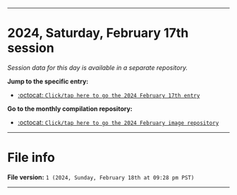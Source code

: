 
***

# 2024, Saturday, February 17th session

_Session data for this day is available in a separate repository._

**Jump to the specific entry:**

- [:octocat: `Click/tap here to go the 2024 February 17th entry`](https://github.com/seanpm2001/SeansLifeArchive_Images_ModernSmurfsVillage_Y2024_V2/tree/SeansLifeArchive_ModernSmurfsVillage_Y2024_V2_Main-dev/02_February/17/)

**Go to the monthly compilation repository:**

- [:octocat: `Click/tap here to go the 2024 February image repository`](https://github.com/seanpm2001/SeansLifeArchive_Images_ModernSmurfsVillage_Y2024_V2/)

***

# File info

**File version:** `1 (2024, Sunday, February 18th at 09:28 pm PST)`

***
